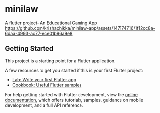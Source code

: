 # minilaw

A flutter project- An Educational Gaming App
<br>
https://github.com/krishachikka/minilaw-app/assets/147174716/1f12cc8a-6daa-4993-ac77-ece01b96a9e8

## Getting Started

This project is a starting point for a Flutter application.

A few resources to get you started if this is your first Flutter project:

- [Lab: Write your first Flutter app](https://docs.flutter.dev/get-started/codelab)
- [Cookbook: Useful Flutter samples](https://docs.flutter.dev/cookbook)

For help getting started with Flutter development, view the
[online documentation](https://docs.flutter.dev/), which offers tutorials,
samples, guidance on mobile development, and a full API reference.
